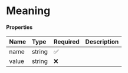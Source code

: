 # Meaning

**Properties**

| Name  | Type   | Required | Description |
| :---- | :----- | :------- | :---------- |
| name  | string | ✅       |             |
| value | string | ❌       |             |

<!-- This file was generated by liblab | https://liblab.com/ -->
